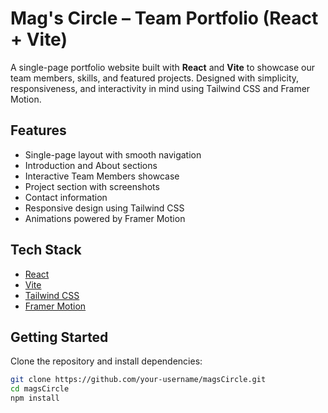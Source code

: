 # Mag's Circle – Team Portfolio (React + Vite)

A single-page portfolio website built with **React** and **Vite** to showcase our team members, skills, and featured projects. Designed with simplicity, responsiveness, and interactivity in mind using Tailwind CSS and Framer Motion.

## Features

- Single-page layout with smooth navigation
- Introduction and About sections
- Interactive Team Members showcase
- Project section with screenshots
- Contact information
- Responsive design using Tailwind CSS
- Animations powered by Framer Motion

## Tech Stack

- [React](https://reactjs.org/)
- [Vite](https://vitejs.dev/)
- [Tailwind CSS](https://tailwindcss.com/)
- [Framer Motion](https://www.framer.com/motion/)

## Getting Started

Clone the repository and install dependencies:

```bash
git clone https://github.com/your-username/magsCircle.git
cd magsCircle
npm install

